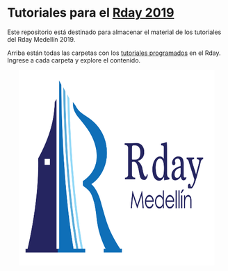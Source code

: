 # Tutoriales para el [Rday 2019](https://rdaymedellin.github.io)

Este repositorio está destinado para almacenar el material de los tutoriales del Rday Medellín 2019.

Arriba están todas las carpetas con los [tutoriales programados](https://rdaymedellin.github.io/programa.html) en el Rday. Ingrese a cada carpeta y explore el contenido.

<center>
<img src="99imagenes/logo.png" alt="poster" width="450" height="450">
</center>
